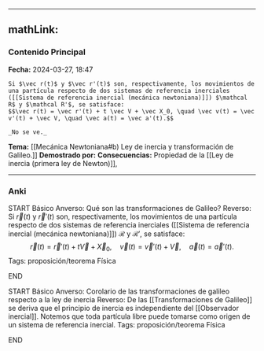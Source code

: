 
---
mathLink:
---
### Contenido Principal

**Fecha:** 2024-03-27, 18:47

```ad-theorem
Si $\vec r(t)$ y $\vec r'(t)$ son, respectivamente, los movimientos de una partícula respecto de dos sistemas de referencia inerciales ([[Sistema de referencia inercial (mecánica newtoniana)]]) $\mathcal R$ y $\mathcal R'$, se satisface:
$$\vec r(t) = \vec r'(t) + t \vec V + \vec X_0, \quad \vec v(t) = \vec v'(t) + \vec V, \quad \vec a(t) = \vec a'(t).$$
```


```ad-proof
_No se ve._
```


**Tema:** [[Mecánica Newtoniana#b) Ley de inercia y transformación de Galileo.]]
**Demostrado por:**
**Consecuencias:** Propiedad de la [[Ley de inercia (primera ley de Newton)]],

---
### Anki

START
Básico
Anverso: Qué son las transformaciones de Galileo?
Reverso: Si $\vec r(t)$ y $\vec r'(t)$ son, respectivamente, los movimientos de una partícula respecto de dos sistemas de referencia inerciales ([[Sistema de referencia inercial (mecánica newtoniana)]]) $\mathcal R$ y $\mathcal R'$, se satisface:
$$\vec r(t) = \vec r'(t) + t \vec V + \vec X_0, \quad \vec v(t) = \vec v'(t) + \vec V, \quad \vec a(t) = \vec a'(t).$$
Tags: proposición/teorema Física
<!--ID: 1718033660646-->
END

START
Básico
Anverso: Corolario de las transformaciones de galileo respecto a la ley de inercia
Reverso: De las [[Transformaciones de Galileo]] se deriva que el principio de inercia es independiente del [[Observador inercial]]. Notemos que toda partícula libre puede tomarse como origen de un sistema de referencia inercial.
Tags: proposición/teorema Física
<!--ID: 1718033660661-->
END
